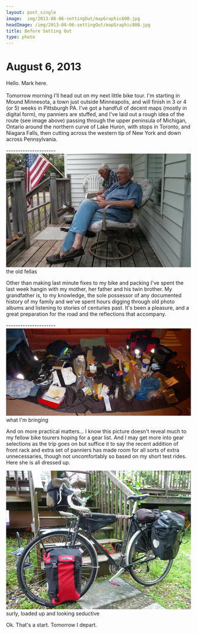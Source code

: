 ```yaml
---
layout: post_single
image: 	img/2013-08-06-settingOut/mapGraphic600.jpg
headImage: /img/2013-08-06-settingOut/mapGraphic800.jpg
title: Before Setting Out
type: photo
---
```


August 6, 2013
=================

Hello. Mark here. <br><br>
Tomorrow morning I'll head out on my next little bike tour. I'm starting 
in Mound Minnesota, a town just outside Minneapolis, and will finish in 3 or 4 (or 5)
weeks in Pittsburgh PA. I've got a handfull of decent maps (mostly in digital form), my 
panniers are stuffed, and I've laid out a rough idea of the route (see image above) 
passing through the upper peninsula of Michigan, Ontario around the northern curve of Lake
 Huron, with stops in Toronto, and Niagara Falls, then cutting across the western tip of New 
York and down across Pennsylvania. 

<div class="divider">---------------------</div>

<div class="img">
	<img src="/img/2013-08-06-settingOut/oldFellas.jpg"/>
	<div class="caption">the old fellas</div>
</div>

Other than making last minute fixes to my bike and packing I've spent the last week hangin 
with my mother, her father and his twin brother. My grandfather is, to my knowledge, the sole possessor of 
any documented history of my family and we've spent hours digging through old photo albums
and listening to stories of centuries past. It's been a pleasure, and a great preparation for the road 
and the reflections that accompany.

<div class="divider">---------------------</div>

<div class="img">
	<img src="/img/2013-08-06-settingOut/allMyStuff.jpg"/>
	<div class="caption">what I'm bringing</div>
</div>

And on more practical matters... 
I know this picture doesn't reveal much to my fellow bike tourers hoping for a gear list. 
And I may get more into gear selections as the trip goes on but suffice it to say the 
recent addition of front rack and extra set of panniers has made room for all sorts of 
extra unnecessaries, though not uncomfortably so based on my short test rides. 
Here she is all dressed up.

<div class="img">
	<img src="/img/2013-08-06-settingOut/surlyPacked.jpg"/>
	<div class="caption">surly, loaded up and looking seductive</div>
</div>

Ok. That's a start. Tomorrow I depart.